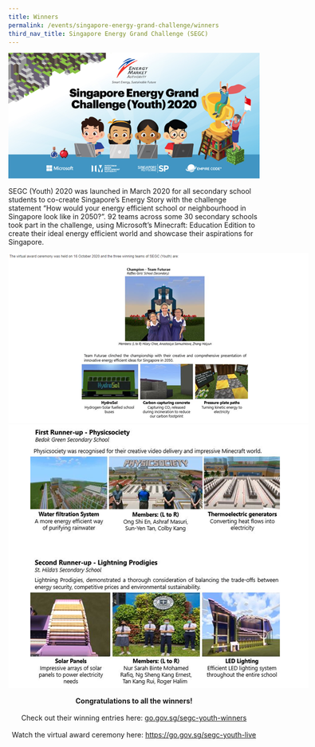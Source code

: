 ```yaml
---
title: Winners
permalink: /events/singapore-energy-grand-challenge/winners
third_nav_title: Singapore Energy Grand Challenge (SEGC)
---
```

![Singapore Energy Grand Challenge (Youth) 2020](/images/segc/segc2020banner.png)

SEGC (Youth) 2020 was launched in March 2020 for all secondary school students to co-create Singapore’s Energy Story with the challenge statement “How would your energy efficient school or neighbourhood in Singapore look like in 2050?”. 92 teams across some 30 secondary schools took part in the challenge, using Microsoft’s Minecraft: Education Edition to create their ideal energy efficient world and showcase their aspirations for Singapore. 


<img style="max-width: 602px;" alt="Champion - Team Futurae, Raffles Girl's School (Secondary)" src="/images/segc/segc2020winners.png" />


<img style="max-width: 602px;" alt="First Runnup-up - Physicsociety, Bedok Green Secondary School, Second Runner-up - Lightning Prodigies, St Hilda's Secondary School" src="/images/segc/segc2020runnersup.png" />


<p style="text-align: center">
    <strong>
        Congratulations to all the winners!
    </strong>
    <br/>
    <br/>
    Check out their winning entries here: <a href="go.gov.sg/segc-youth-winners" target="_blank">go.gov.sg/segc-youth-winners</a>
    <br/>
    <br/>
    Watch the virtual award ceremony here: <a href="https://go.gov.sg/segc-youth-live " target="_blank">https://go.gov.sg/segc-youth-live</a>
    <br/>
</p>
